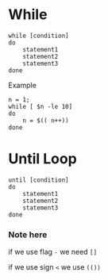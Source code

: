# While

```
while [condition]
do 
    statement1
    statement2
    statement3
done
```
Example
```
n = 1;
while [ $n -le 10]
do 
    n = $(( n++))
done
```

# Until Loop
```
until [condition]
do 
    statement1
    statement2
    statement3
done
```

### Note here
if we use flag `-` we need `[]`

if we use sign `<` we use `(())`

